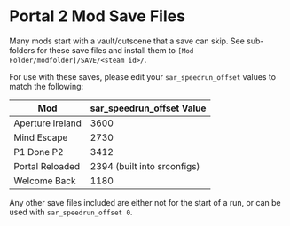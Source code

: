 # Portal 2 Mod Save Files

Many mods start with a vault/cutscene that a save can skip. See sub-folders for these save files and install them to `[Mod Folder/modfolder]/SAVE/<steam id>/`.

For use with these saves, please edit your `sar_speedrun_offset` values to match the following:

| Mod              | sar_speedrun_offset Value   |
|------------------|-----------------------------|
| Aperture Ireland | 3600                        |
| Mind Escape      | 2730                        |
| P1 Done P2       | 3412                        |
| Portal Reloaded  | 2394 (built into srconfigs) |
| Welcome Back     | 1180                        |

Any other save files included are either not for the start of a run, or can be used with `sar_speedrun_offset 0`.